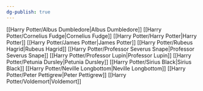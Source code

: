 ```yaml
---
dg-publish: true
---
```

[[Harry Potter/Albus Dumbledore\|Albus Dumbledore]]
[[Harry Potter/Cornelius Fudge\|Cornelius Fudge]]
[[Harry Potter/Harry Potter\|Harry Potter]]
[[Harry Potter/James Potter\|James Potter]]
[[Harry Potter/Rubeus Hagrid\|Rubeus Hagrid]]
[[Harry Potter/Professor Severus Snape\|Professor Severus Snape]]
[[Harry Potter/Professor Lupin\|Professor Lupin]]
[[Harry Potter/Petunia Dursley\|Petunia Dursley]]
[[Harry Potter/Sirius Black\|Sirius Black]]
[[Harry Potter/Neville Longbottom\|Neville Longbottom]]
[[Harry Potter/Peter Pettigrew\|Peter Pettigrew]]
[[Harry Potter/Voldemort\|Voldemort]]
